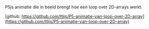 P5js animatie die in beeld brengt hoe een loop over 2D-arrays werkt.

[github: https://github.com/ttijs/P5-animatie-van-loop-over-2D-array](https://github.com/ttijs/P5-animatie-van-loop-over-2D-array)